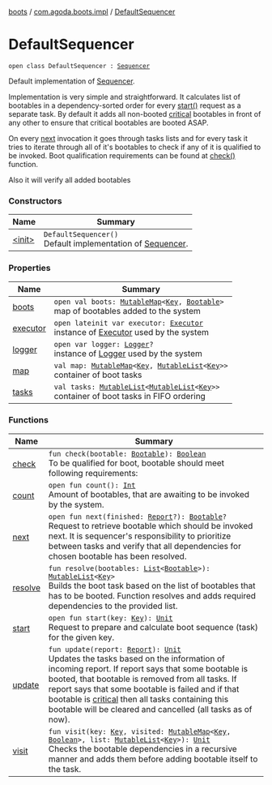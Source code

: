 [boots](../../index.md) / [com.agoda.boots.impl](../index.md) / [DefaultSequencer](./index.md)

# DefaultSequencer

`open class DefaultSequencer : `[`Sequencer`](../../com.agoda.boots/-sequencer/index.md)

Default implementation of [Sequencer](../../com.agoda.boots/-sequencer/index.md).

Implementation is very simple and straightforward. It calculates list of
bootables in a dependency-sorted order for every [start()](../../com.agoda.boots/-sequencer/start.md)
request as a separate task. By default it adds all non-booted [critical](../../com.agoda.boots/-bootable/is-critical.md)
bootables in front of any other to ensure that critical bootables are booted ASAP.

On every [next](next.md) invocation it goes through tasks lists and for every task
it tries to iterate through all of it's bootables to check if any of it is
qualified to be invoked. Boot qualification requirements can be found at [check()](check.md) function.

Also it will verify all added bootables

### Constructors

| Name | Summary |
|---|---|
| [&lt;init&gt;](-init-.md) | `DefaultSequencer()`<br>Default implementation of [Sequencer](../../com.agoda.boots/-sequencer/index.md). |

### Properties

| Name | Summary |
|---|---|
| [boots](boots.md) | `open val boots: `[`MutableMap`](https://kotlinlang.org/api/latest/jvm/stdlib/kotlin.collections/-mutable-map/index.html)`<`[`Key`](../../com.agoda.boots/-key/index.md)`, `[`Bootable`](../../com.agoda.boots/-bootable/index.md)`>`<br>map of bootables added to the system |
| [executor](executor.md) | `open lateinit var executor: `[`Executor`](../../com.agoda.boots/-executor/index.md)<br>instance of [Executor](../../com.agoda.boots/-executor/index.md) used by the system |
| [logger](logger.md) | `open var logger: `[`Logger`](../../com.agoda.boots/-logger/index.md)`?`<br>instance of [Logger](../../com.agoda.boots/-logger/index.md) used by the system |
| [map](map.md) | `val map: `[`MutableMap`](https://kotlinlang.org/api/latest/jvm/stdlib/kotlin.collections/-mutable-map/index.html)`<`[`Key`](../../com.agoda.boots/-key/index.md)`, `[`MutableList`](https://kotlinlang.org/api/latest/jvm/stdlib/kotlin.collections/-mutable-list/index.html)`<`[`Key`](../../com.agoda.boots/-key/index.md)`>>`<br>container of boot tasks |
| [tasks](tasks.md) | `val tasks: `[`MutableList`](https://kotlinlang.org/api/latest/jvm/stdlib/kotlin.collections/-mutable-list/index.html)`<`[`MutableList`](https://kotlinlang.org/api/latest/jvm/stdlib/kotlin.collections/-mutable-list/index.html)`<`[`Key`](../../com.agoda.boots/-key/index.md)`>>`<br>container of boot tasks in FIFO ordering |

### Functions

| Name | Summary |
|---|---|
| [check](check.md) | `fun check(bootable: `[`Bootable`](../../com.agoda.boots/-bootable/index.md)`): `[`Boolean`](https://kotlinlang.org/api/latest/jvm/stdlib/kotlin/-boolean/index.html)<br>To be qualified for boot, bootable should meet following requirements: |
| [count](count.md) | `open fun count(): `[`Int`](https://kotlinlang.org/api/latest/jvm/stdlib/kotlin/-int/index.html)<br>Amount of bootables, that are awaiting to be invoked by the system. |
| [next](next.md) | `open fun next(finished: `[`Report`](../../com.agoda.boots/-report/index.md)`?): `[`Bootable`](../../com.agoda.boots/-bootable/index.md)`?`<br>Request to retrieve bootable which should be invoked next. It is sequencer's responsibility to prioritize between tasks and verify that all dependencies for chosen bootable has been resolved. |
| [resolve](resolve.md) | `fun resolve(bootables: `[`List`](https://kotlinlang.org/api/latest/jvm/stdlib/kotlin.collections/-list/index.html)`<`[`Bootable`](../../com.agoda.boots/-bootable/index.md)`>): `[`MutableList`](https://kotlinlang.org/api/latest/jvm/stdlib/kotlin.collections/-mutable-list/index.html)`<`[`Key`](../../com.agoda.boots/-key/index.md)`>`<br>Builds the boot task based on the list of bootables that has to be booted. Function resolves and adds required dependencies to the provided list. |
| [start](start.md) | `open fun start(key: `[`Key`](../../com.agoda.boots/-key/index.md)`): `[`Unit`](https://kotlinlang.org/api/latest/jvm/stdlib/kotlin/-unit/index.html)<br>Request to prepare and calculate boot sequence (task) for the given key. |
| [update](update.md) | `fun update(report: `[`Report`](../../com.agoda.boots/-report/index.md)`): `[`Unit`](https://kotlinlang.org/api/latest/jvm/stdlib/kotlin/-unit/index.html)<br>Updates the tasks based on the information of incoming report. If report says that some bootable is booted, that bootable is removed from all tasks. If report says that some bootable is failed and if that bootable is [critical](../../com.agoda.boots/-bootable/is-critical.md) then all tasks containing this bootable will be cleared and cancelled (all tasks as of now). |
| [visit](visit.md) | `fun visit(key: `[`Key`](../../com.agoda.boots/-key/index.md)`, visited: `[`MutableMap`](https://kotlinlang.org/api/latest/jvm/stdlib/kotlin.collections/-mutable-map/index.html)`<`[`Key`](../../com.agoda.boots/-key/index.md)`, `[`Boolean`](https://kotlinlang.org/api/latest/jvm/stdlib/kotlin/-boolean/index.html)`>, list: `[`MutableList`](https://kotlinlang.org/api/latest/jvm/stdlib/kotlin.collections/-mutable-list/index.html)`<`[`Key`](../../com.agoda.boots/-key/index.md)`>): `[`Unit`](https://kotlinlang.org/api/latest/jvm/stdlib/kotlin/-unit/index.html)<br>Checks the bootable dependencies in a recursive manner and adds them before adding bootable itself to the task. |
